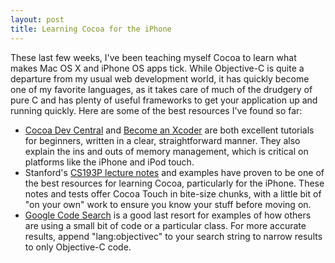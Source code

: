 ```yaml
---
layout: post
title: Learning Cocoa for the iPhone
---
```

These last few weeks, I've been teaching myself Cocoa to learn what makes Mac OS X and iPhone OS apps tick. While Objective-C is quite a departure from my usual web development world, it has quickly become one of my favorite languages, as it takes care of much of the drudgery of pure C and has plenty of useful frameworks to get your application up and running quickly. Here are some of the best resources I've found so far:

* [Cocoa Dev Central](http://cocoadevcentral.com/) and [Become an Xcoder](http://www.cocoalab.com/?q=becomeanxcoder) are both excellent tutorials for beginners, written in a clear, straightforward manner. They also explain the ins and outs of memory management, which is critical on platforms like the iPhone and iPod touch.
* Stanford's [CS193P lecture notes](https://cs193p.sites.stanford.edu/) and examples have proven to be one of the best resources for learning Cocoa, particularly for the iPhone. These notes and tests offer Cocoa Touch in bite-size chunks, with a little bit of "on your own" work to ensure you know your stuff before moving on.
* [Google Code Search](https://developers.google.com/code-search) is a good last resort for examples of how others are using a small bit of code or a particular class. For more accurate results, append "lang:objectivec" to your search string to narrow results to only Objective-C code.

